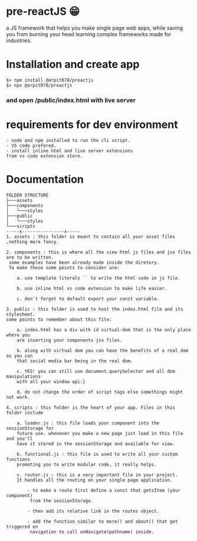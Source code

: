 # pre-reactJS 😁
a JS framework that helps you make single page web apps, while saving you from burning your head learning complex frameworks made for industries.
# Installation and create app
    $> npm install @arpit078/preactjs
    $> npx @arpit078/preactjs
### and open /public/index.html with live server
# requirements for dev environment
    - node and npm installed to run the cli script.
    - VS code prefered.
    - install inline html and live server extensions 
    from vs code extension store.
# Documentation

    FOLDER STRUCTURE
    ├───assets
    ├───components
    │   └───styles
    ├───public
    │   └───styles
    └───scripts
    -----x----------------x-----
    1. assets : this folder is meant to contain all your asset files ,nothing more fancy.
    
    2. components : this is where all the view html js files and jsx files are to be written.
     some examples have been already made inside the diretory. 
     To make these some points to consider are:
        
        a. use template literals `` to write the html code in js file.
        
        b. use inline html vs code extension to make life easier.

        c. don't forget to default export your const variable.
    
    3. public : this folder is used to host the index.html file and its stylesheet.
    some points to remember about this file:
        
        a. index.html has a div with id virtual-dom that is the only place where you
        are inserting your components jsx files.

        b. along with virtual dom you can have the benefits of a real dom as you can 
        that social media bar being in the real dom.

        c. YES! you can still use document.querySelector and all dom manipulations 
        with all your window api:}

        d. do not change the order of script tags else somethings might not work.
    
    4. scripts : this folder is the heart of your app. Files in this folder include
        
        a. loader.js : this file loads your component into the sessionStorage for 
        future use. whenever you make a new page just load in this file and you'll 
        have it stored in the sessionStorage and available for view.

        b. functional.js : this file is used to write all your custom functions
        promoting you to write modular code, it really helps.

        c. router.js : this is a very important file in your project. 
        It handles all the routing on your single page application.

            - to make a route first define a const that getsItem (your component)
             from the sessionStorage.

            - then add its relative link in the routes object.

            - add the function similar to more() and about() that get triggered on
             navigation to call onNavigate(pathname) inside.
    
